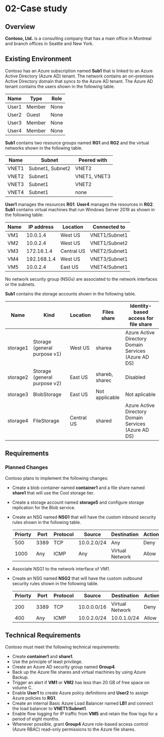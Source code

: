 # 02-Case study

## Overview

**Contoso, Ltd.** is a consulting company that has a main office in Montreal and branch offices in Seattle and New York.

## Existing Environment 

Contoso has an Azure subscription named **Sub1** that is linked to an Azure Active Directory (Azure AD) tenant. The network contains an on-premises Active Directory domain that syncs to the Azure AD tenant. The Azure AD tenant contains the users shown in the following table.

| Name  | Type   | Role |
| ----- | ------ | ---- |
| User1 | Member | None |
| User2 | Guest  | None |
| User3 | Member | None |
| User4 | Member | None |

**Sub1** contains two resource groups named **RG1** and **RG2** and the virtual networks shown in the following table.

| Name  | Subnet           | Peered with  |
| ----- | ---------------- | ------------ |
| VNET1 | Subnet1, Subnet2 | VNET2        |
| VNET2 | Subnet1          | VNET1, VNET3 |
| VNET3 | Subnet1          | VNET2        |
| VNET4 | Subnet1          | none         |

**User1** manages the resources **RG1**. **User4** manages the resources in **RG2**.
**Sub1** contains virtual machines that run Windows Server 2019 as shown in the following table:

| Name | IP address  | Location   | Connected to  |
| ---- | ----------- | ---------- | ------------- |
| VM1  | 10.0.1.4    | West US    | VNET1/Subnet1 |
| VM2  | 10.0.2.4    | West US    | VNET1/Subnet2 |
| VM3  | 172.16.1.4  | Central US | VNET2/Subnet1 |
| VM4  | 192.168.1.4 | West US    | VNET3/Subnet1 |
| VM5  | 10.0.2.4    | East US    | VNET4/Subnet1 |

No network security group (NSGs) are associated to the network interfaces or the subnets.

**Sub1** contains the storage accounts shown in the following table.

| Name     | Kind                         | Location   | Files share    | Identity-based access for file share                 |
| -------- | ---------------------------- | ---------- | -------------- | ---------------------------------------------------- |
| storage1 | Storage (general purpose v1) | West US    | sharea         | Azure Active Directory Domain Services (Azure AD DS) |
| storage2 | Storage (general purpose v2) | East US    | shareb, sharec | Disabled                                             |
| storage3 | BlobStorage                  | East US    | Not applicable | Not aplicable                                        |
| storage4 | FileStorage                  | Central US | shared         | Azure Active Directory Domain Services (Azure AD DS) |

## Requirements 

### Planned Changes 

Contoso plans to implement the following changes: 

- Create a blob container named **container1** and a file share named **share1** that will use the Cool storage tier. 

- Create a storage account named **storage5** and configure storage replication for the Blob service. 

- Create an NSG named **NSG1** that will have the custom inbound security rules shown in the following table.

  | Priorty | Port | Protocol | Source      | Destination     | Action |
  | ------- | ---- | -------- | ----------- | --------------- | ------ |
  | 500     | 3389 | TCP      | 10.0.2.0/24 | Any             | Deny   |
  | 1000    | Any  | ICMP     | Any         | Virtual Network | Allow  |

- Associate NSG1 to the network interface of VM1. 

- Create an NSG named **NSG2** that will have the custom outbound security rules shown in the following table.

  | Priorty | Port | Protocol | Source      | Destination     | Action |
  | ------- | ---- | -------- | ----------- | --------------- | ------ |
  | 200     | 3389 | TCP      | 10.0.0.0/16 | Virtual Network | Deny   |
  | 400     | Any  | ICMP     | 10.0.2.0/24 | 10.0.1.0/24     | Allow  |

## Technical Requirements 

Contoso must meet the following technical requirements: 

- Create **container1** and **share1**. 
- Use the principle of least privilege. 
- Create an Azure AD security group named **Group4**. 
- Back up the Azure file shares and virtual machines by using Azure Backup. 
- Trigger an alert if **VM1** or **VM2** has less than 20 GB of free space on volume C. 
- Enable **User1** to create Azure policy definitions and **User2** to assign Azure policies to **RG1**. 
- Create an internal Basic Azure Load Balancer named **LB1** and connect the load balancer to **VNET1**/**Subnet1**.
- Enable flow logging for IP traffic from **VM5** and retain the flow logs for a period of eight months. 
- Whenever possible, grant **Group4** Azure role-based access control (Azure RBAC) read-only permissions to the Azure file shares.
